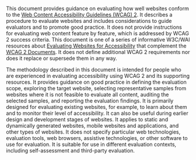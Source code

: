 This document provides guidance on evaluating how well websites conform to the [Web Content Accessibility Guidelines (WCAG) 2](https://www.w3.org/WAI/standards-guidelines/wcag/). It describes a procedure to evaluate websites and includes considerations to guide evaluators and to promote good practice. It does not provide instructions for evaluating web content feature by feature, which is addressed by WCAG 2 success criteria. This document is one of a series of informative W3C/WAI resources about [Evaluating Websites for Accessibility](https://www.w3.org/WAI/test-evaluate/) that complement the [WCAG 2 Documents](https://www.w3.org/WAI/standards-guidelines/wcag/docs/). It does not define additional WCAG 2 requirements nor does it replace or supersede them in any way.

The methodology described in this document is intended for people who are experienced in evaluating accessibility using WCAG 2 and its supporting resources. It provides guidance on good practice in defining the evaluation scope, exploring the target website, selecting representative samples from websites where it is not feasible to evaluate all content, auditing the selected samples, and reporting the evaluation findings. It is primarily designed for evaluating existing websites, for example, to learn about them and to monitor their level of accessibility. It can also be useful during earlier design and development stages of websites. It applies to static and dynamically generated websites, mobile websites and applications, and other types of websites. It does not specify particular web technologies, evaluation tools, web browsers, assistive technologies, or other software to use for evaluation. It is suitable for use in different evaluation contexts, including self-assessment and third-party evaluation.